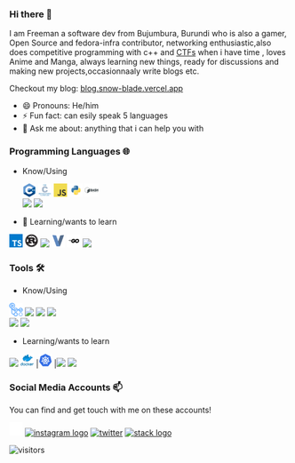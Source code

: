### Hi there 👋

I am Freeman a software dev from Bujumbura, Burundi who is also a gamer, Open Source and fedora-infra contributor, networking enthusiastic,also does competitive programming with c++ and [CTFs](https://en.wikipedia.org/wiki/Capture_the_flag) when i have time , loves Anime and Manga, always learning new things, ready for discussions and making new projects,occasionnaaly write blogs etc.

Checkout my blog: [blog.snow-blade.vercel.app](https://blog.snow-blade.vercel.app)
- 😄 Pronouns: He/him
- ⚡ Fun fact: can esily speak 5 languages
- 💬 Ask me about: anything that i can help you with
### Programming Languages 🌐

- Know/Using

  [<img src="https://raw.githubusercontent.com/github/explore/80688e429a7d4ef2fca1e82350fe8e3517d3494d/topics/cpp/cpp.png" alt="cpp logo" width="24">](https://isocpp.org/)   [<img src="https://raw.githubusercontent.com/github/explore/80688e429a7d4ef2fca1e82350fe8e3517d3494d/topics/c/c.png" alt="c logo" width="24">](http://www.open-std.org/jtc1/sc22/wg14/)  [<img src="https://raw.githubusercontent.com/github/explore/80688e429a7d4ef2fca1e82350fe8e3517d3494d/topics/javascript/javascript.png" alt="js logo" width="24">](https://developer.mozilla.org/en-US/docs/Web/JavaScript)    [<img src="https://raw.githubusercontent.com/github/explore/80688e429a7d4ef2fca1e82350fe8e3517d3494d/topics/python/python.png" alt="python logo" width="24">](https://www.python.org/)  [<img src="https://raw.githubusercontent.com/github/explore/80688e429a7d4ef2fca1e82350fe8e3517d3494d/topics/bash/bash.png" alt="bash logo" width="24">](https://www.gnu.org/software/bash/)  
[<img src="https://cdn.worldvectorlogo.com/logos/lua.svg" width='24'>](http://www.lua.org)
[<img src="https://www.clipartmax.com/png/middle/209-2095784_responsive-web-design-html-and-css-icon.png" width='24'>]()<br>
- 🌱 Learning/wants to learn 

 [<img src="https://raw.githubusercontent.com/github/explore/80688e429a7d4ef2fca1e82350fe8e3517d3494d/topics/typescript/typescript.png" alt="ts logo" width="24">](https://www.typescriptlang.org/)   [<img src="https://raw.githubusercontent.com/github/explore/80688e429a7d4ef2fca1e82350fe8e3517d3494d/topics/rust/rust.png" alt="rust logo" width="24">](https://www.rust-lang.org/)
 [<img src='https://w7.pngwing.com/pngs/1015/840/png-transparent-godot-game-engine-video-game-3d-computer-graphics-2d-computer-graphics-%D8%A7%D8%AE%D8%AF%D8%AB%D8%BA-game-3d-computer-graphics-text-thumbnail.png' width='24'>]('https://godotengine.org')
 [<img src="https://raw.githubusercontent.com/github/explore/cfd26557025b2ccaa2d3d25f3e518e29ebea05c5/topics/v/v.png" alt="v logo" width="24">](https://vlang.io/)   [<img src="https://raw.githubusercontent.com/github/explore/cfd26557025b2ccaa2d3d25f3e518e29ebea05c5/topics/go/go.png" alt="go logo" width="24">](https://golang.org/) 
[<img src="https://pbs.twimg.com/profile_images/993555605078994945/Yr-pWI4G.jpg" width='24'>](https://dart.dev)


### Tools 🛠️

- Know/Using

 [<img src="https://raw.githubusercontent.com/Delta456/Delta456/master/img/actions.png" alt="actions logo" width="24">](https://github.com/features/actions) 
[<img src="https://miro.medium.com/max/1200/1*BCZkmZR1_YzDZy22Vn4uUw.png" width='24'>](https://git-scm.com) 
[<img src="https://upload.wikimedia.org/wikipedia/commons/thumb/4/4f/Icon-Vim.svg/2000px-Icon-Vim.svg.png" width='24'>](https://www.vim.org) 
[<img src="https://upload.wikimedia.org/wikipedia/commons/thumb/9/9a/Visual_Studio_Code_1.35_icon.svg/1200px-Visual_Studio_Code_1.35_icon.svg.png" width='24'>](https://code.visualstudio.com)  
[<img src="https://gluonhq.com/wp-content/uploads/2018/05/heroku-logotype-vertical-purple-253x300@2x.png" width='24'>](https://heroku.com) 
[<img src="https://encrypted-tbn0.gstatic.com/images?q=tbn%3AANd9GcSag5gCXbgXwolJH3N83-eP7BMP8GYjVXX8uw&usqp=CAU" width='24'>](https://www.netacad.com/fr/courses/packet-tracer) 

- Learning/wants to learn

[<img src="https://miro.medium.com/proxy/1*ilC2Aqp5sZd1wi0CopD1Hw.png" width='24'>](https://flutter.dev) 
[<img src="https://raw.githubusercontent.com/github/explore/80688e429a7d4ef2fca1e82350fe8e3517d3494d/topics/docker/docker.png" alt="docker logo" width="24">](https://www.docker.com/) |[<img src="https://raw.githubusercontent.com/github/explore/80688e429a7d4ef2fca1e82350fe8e3517d3494d/topics/kubernetes/kubernetes.png" alt="kubernetes logo" width="24">](https://kubernetes.io/) 
|[<img src="https://upload.wikimedia.org/wikipedia/commons/thumb/8/8f/Breezeicons-apps-48-android-studio.svg/1200px-Breezeicons-apps-48-android-studio.svg.png" width='24'>](https://developer.android.com/studio) 
[<img src="https://lh3.googleusercontent.com/AS83amp2lksRnwWL2UvtsBM_z1vcoTVY6BtkPR4Gu5Davwrcujd6zpobRznVomjvVBP0" width='24'>](https://developer.android.com/studio) 


### Social Media Accounts 📫

You can find and get touch with me on these accounts!

 [<img src="https://raw.githubusercontent.com/Delta456/Delta456/master/img/github.png" alt="github logo" width="24">](https://github.com/snow-blade)  [<img src="https://raw.githubusercontent.com/Delta456/Delta456/master/img/instagram.jpg" alt="instagram logo" width="24">](https://www.instagram.com/ucode_257/)
[<img src="https://image.flaticon.com/icons/png/512/23/23681.png" alt="twitter" width="24">](https://twitter.com/tweepcoder) 
 [<img src="https://raw.githubusercontent.com/Delta456/Delta456/master/img/stack.svg" alt="stack logo" width="24">](https://stackoverflow.com/users/12024660/user12024660)


![visitors](https://visitor-badge.glitch.me/badge?page_id=snow-blade.snow-blade)

